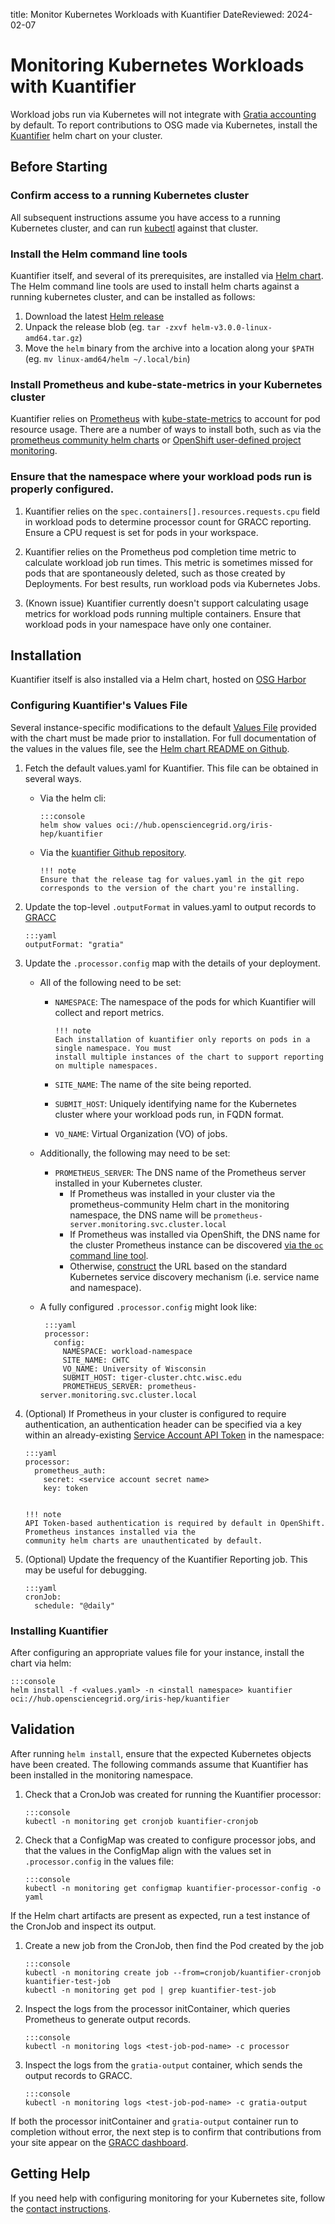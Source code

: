 title: Monitor Kubernetes Workloads with Kuantifier
DateReviewed: 2024-02-07

Monitoring Kubernetes Workloads with Kuantifier
===============================================

Workload jobs run via Kubernetes will not integrate with [Gratia accounting](./troubleshooting-gratia/) by default.
To report contributions to OSG made via Kubernetes, install the [Kuantifier](kuantifier-github) helm chart
on your cluster.

Before Starting
---------------

### Confirm access to a running Kubernetes cluster

All subsequent instructions assume you have access to a running Kubernetes cluster, and can run [kubectl](kubectl)
against that cluster.

### Install the Helm command line tools 

Kuantifier itself, and several of its prerequisites, are installed via [Helm chart](https://helm.sh/). The Helm
command line tools are used to install helm charts against a running kubernetes cluster, and can be installed
as follows:

1. Download the latest [Helm release](helm-release)
1. Unpack the release blob (eg. `tar -zxvf helm-v3.0.0-linux-amd64.tar.gz`)
1. Move the `helm` binary from the archive into a location along your `$PATH` (eg. `mv linux-amd64/helm ~/.local/bin`) 

### Install Prometheus and kube-state-metrics in your Kubernetes cluster

Kuantifier relies on [Prometheus](prometheus) with [kube-state-metrics](kube-state-metrics) to account for pod resource usage. 
There are a number of ways to install both, such as via the [prometheus community helm charts](prometheus-community) or
[OpenShift user-defined project monitoring](openshift-monitoring).


### Ensure that the namespace where your workload pods run is properly configured.

1. Kuantifier relies on the `spec.containers[].resources.requests.cpu` field in workload pods
   to determine processor count for GRACC reporting. Ensure a CPU request is set for pods in
   your workspace.
 
1. Kuantifier relies on the Prometheus pod completion time metric to calculate workload job run times.
   This metric is sometimes missed for pods that are spontaneously deleted, such as those created by
   Deployments. For best results, run workload pods via Kubernetes Jobs.

1. (Known issue) Kuantifier currently doesn't support calculating usage metrics for workload pods
   running multiple containers. Ensure that workload pods in your namespace have only one container.

Installation
------------

Kuantifier itself is also installed via a Helm chart, hosted on [OSG Harbor](https://hub.opensciencegrid.org)


### Configuring Kuantifier's Values File

Several instance-specific modifications to the default [Values File](values-file) provided with the chart 
must be made prior to installation. For full documentation of the values in the values file, see the 
[Helm chart README on Github](helm-values-readme).

1. Fetch the default values.yaml for Kuantifier. This file can be obtained in several ways.
    - Via the helm cli:

          :::console
          helm show values oci://hub.opensciencegrid.org/iris-hep/kuantifier
    
    - Via the [kuantifier Github repository](values-github).

          !!! note
          Ensure that the release tag for values.yaml in the git repo corresponds to the version of the chart you're installing.


1. Update the top-level `.outputFormat` in values.yaml to output records to [GRACC](https://gracc.opensciencegrid.org/)
      
       :::yaml
       outputFormat: "gratia"

1. Update the `.processor.config` map with the details of your deployment.
    - All of the following need to be set:
        - `NAMESPACE`: The namespace of the pods for which Kuantifier will collect and report metrics.

              !!! note
              Each installation of kuantifier only reports on pods in a single namespace. You must
              install multiple instances of the chart to support reporting on multiple namespaces.

        - `SITE_NAME`: The name of the site being reported.
        - `SUBMIT_HOST`: Uniquely identifying name for the Kubernetes cluster where your workload pods run, in FQDN format.
        - `VO_NAME`: Virtual Organization (VO) of jobs.

    - Additionally, the following may need to be set:
        - `PROMETHEUS_SERVER`: The DNS name of the Prometheus server installed in your Kubernetes cluster. 
            - If Prometheus was installed in your cluster via the prometheus-community Helm chart in the monitoring
              namespace, the DNS name will be `prometheus-server.monitoring.svc.cluster.local` 
            - If Prometheus was installed via OpenShift, the DNS name for the cluster Prometheus instance can be discovered
              [via the `oc` command line tool](openshift-prometheus-url).
            - Otherwise, [construct](https://kubernetes.io/docs/concepts/services-networking/service/#dns) the URL based on the standard Kubernetes service discovery mechanism (i.e. service name and namespace).
    
    - A fully configured `.processor.config` might look like:

           :::yaml
           processor:
             config:
               NAMESPACE: workload-namespace
               SITE_NAME: CHTC
               VO_NAME: University of Wisconsin
               SUBMIT_HOST: tiger-cluster.chtc.wisc.edu
               PROMETHEUS_SERVER: prometheus-server.monitoring.svc.cluster.local

1. (Optional) If Prometheus in your cluster is configured to require authentication, an
   authentication header can be specified via a key within an already-existing [Service Account API Token](kubernetes-secret) in the namespace:

       :::yaml
       processor:
         prometheus_auth:
           secret: <service account secret name>
           key: token


       !!! note
       API Token-based authentication is required by default in OpenShift. Prometheus instances installed via the
       community helm charts are unauthenticated by default.

1. (Optional) Update the frequency of the Kuantifier Reporting job. This may be useful for debugging.

       :::yaml
       cronJob:
         schedule: "@daily"

### Installing Kuantifier

After configuring an appropriate values file for your instance, install the chart via helm:

    :::console
    helm install -f <values.yaml> -n <install namespace> kuantifier oci://hub.opensciencegrid.org/iris-hep/kuantifier

Validation
----------

After running `helm install`, ensure that the expected Kubernetes objects have been created. The following commands assume
that Kuantifier has been installed in the monitoring namespace.

1. Check that a CronJob was created for running the Kuantifier processor:

       :::console
       kubectl -n monitoring get cronjob kuantifier-cronjob

1. Check that a ConfigMap was created to configure processor jobs, and that the values in the ConfigMap
   align with the values set in `.processor.config` in the values file:

       :::console
       kubectl -n monitoring get configmap kuantifier-processor-config -o yaml


If the Helm chart artifacts are present as expected, run a test instance of the CronJob and inspect its output.

1. Create a new job from the CronJob, then find the Pod created by the job

       :::console
       kubectl -n monitoring create job --from=cronjob/kuantifier-cronjob kuantifier-test-job
       kubectl -n monitoring get pod | grep kuantifier-test-job

1. Inspect the logs from the processor initContainer, which queries Prometheus to generate output records.

       :::console
       kubectl -n monitoring logs <test-job-pod-name> -c processor

1. Inspect the logs from the `gratia-output` container, which sends the output records to GRACC.

       :::console
       kubectl -n monitoring logs <test-job-pod-name> -c gratia-output

If both the processor initContainer and `gratia-output` container run to completion without error, the next step
is to confirm that contributions from your site appear on the [GRACC dashboard](gracc-dashboard).

Getting Help
------------

If you need help with configuring monitoring for your Kubernetes site, follow the [contact instructions](common/help.md).


[kuantifier-github]: <https://github.com/rptaylor/kapel/>
[helm-values-readme]: <https://github.com/rptaylor/kapel/blob/master/chart/README.md>
[values-yaml]: <https://github.com/rptaylor/kapel/blob/master/chart/values.yaml>
[values-file]: <https://helm.sh/docs/chart_template_guide/values_files/>
[prometheus-community]: <https://github.com/prometheus-community/helm-charts/tree/main>
[kubectl]: <https://kubernetes.io/docs/reference/kubectl/>
[prometheus]: <https://prometheus.io/>
[gracc-dashboard]: <https://gracc.opensciencegrid.org/d/000000079/site-summary?orgId=1>
[openshift-monitoring]: <https://docs.redhat.com/en/documentation/openshift_container_platform/4.12/html/monitoring/enabling-monitoring-for-user-defined-projects>
[openshift-prometheus-url]: <https://docs.redhat.com/en/documentation/openshift_container_platform/4.16/html/monitoring/accessing-metrics#accessing-metrics-as-a-developer>
[kube-state-metrics]: <https://github.com/kubernetes/kube-state-metrics>
[kubernetes-secret]: <https://kubernetes.io/docs/tasks/configure-pod-container/configure-service-account/#manually-create-a-long-lived-api-token-for-a-serviceaccount>
